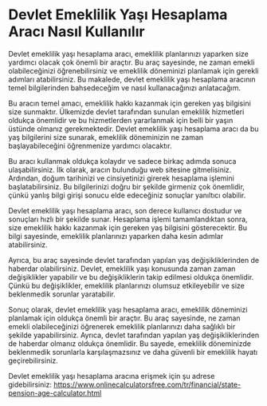 Devlet Emeklilik Yaşı Hesaplama Aracı Nasıl Kullanılır
======================================================

Devlet emeklilik yaşı hesaplama aracı, emeklilik planlarınızı yaparken size yardımcı olacak çok önemli bir araçtır. Bu araç sayesinde, ne zaman emekli olabileceğinizi öğrenebilirsiniz ve emeklilik döneminizi planlamak için gerekli adımları atabilirsiniz. Bu makalede, devlet emeklilik yaşı hesaplama aracının temel bilgilerinden bahsedeceğim ve nasıl kullanacağınızı anlatacağım.

Bu aracın temel amacı, emeklilik hakkı kazanmak için gereken yaş bilgisini size sunmaktır. Ülkemizde devlet tarafından sunulan emeklilik hizmetleri oldukça önemlidir ve bu hizmetlerden yararlanmak için belli bir yaşın üstünde olmanız gerekmektedir. Devlet emeklilik yaşı hesaplama aracı da bu yaş bilgilerini size sunarak, emeklilik döneminizin ne zaman başlayabileceğini öğrenmenize yardımcı olacaktır.

Bu aracı kullanmak oldukça kolaydır ve sadece birkaç adımda sonuca ulaşabilirsiniz. İlk olarak, aracın bulunduğu web sitesine gitmelisiniz. Ardından, doğum tarihinizi ve cinsiyetinizi girerek hesaplama işlemini başlatabilirsiniz. Bu bilgilerinizi doğru bir şekilde girmeniz çok önemlidir, çünkü yanlış bilgi girişi sonucu elde edeceğiniz sonuçlar yanıltıcı olabilir.

Devlet emeklilik yaşı hesaplama aracı, son derece kullanıcı dostudur ve sonuçları hızlı bir şekilde sunar. Hesaplama işlemi tamamlandıktan sonra, size emeklilik hakkı kazanmak için gereken yaş bilgisini gösterecektir. Bu bilgi sayesinde, emeklilik planlarınızı yaparken daha kesin adımlar atabilirsiniz.

Ayrıca, bu araç sayesinde devlet tarafından yapılan yaş değişikliklerinden de haberdar olabilirsiniz. Devlet, emeklilik yaşı konusunda zaman zaman değişiklikler yapabilir ve bu değişikliklerin takip edilmesi oldukça önemlidir. Çünkü bu değişiklikler, emeklilik planlarınızı olumsuz etkileyebilir ve size beklenmedik sorunlar yaratabilir.

Sonuç olarak, devlet emeklilik yaşı hesaplama aracı, emeklilik döneminizi planlamak için oldukça önemli bir araçtır. Bu araç sayesinde, ne zaman emekli olabileceğinizi öğrenerek emeklilik planlarınızı daha sağlıklı bir şekilde yapabilirsiniz. Ayrıca, devlet tarafından yapılan yaş değişikliklerinden de haberdar olmanız oldukça önemlidir. Bu sayede, emeklilik döneminizde beklenmedik sorunlarla karşılaşmazsınız ve daha güvenli bir emeklilik hayatı geçirebilirsiniz.

Devlet emeklilik yaşı hesaplama aracına erişmek için şu adrese gidebilirsiniz: <https://www.onlinecalculatorsfree.com/tr/financial/state-pension-age-calculator.html>